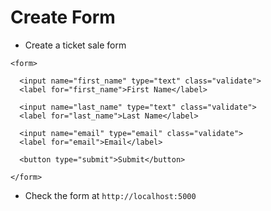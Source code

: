 # Create Form

- Create a ticket sale form

```
<form>

  <input name="first_name" type="text" class="validate">
  <label for="first_name">First Name</label>

  <input name="last_name" type="text" class="validate">
  <label for="last_name">Last Name</label>

  <input name="email" type="email" class="validate">
  <label for="email">Email</label>

  <button type="submit">Submit</button>
  
</form>
```

- Check the form at `http://localhost:5000`



